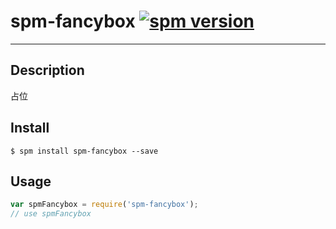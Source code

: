 # spm-fancybox [![spm version](http://spmjs.io/badge/spm-fancybox)](http://spmjs.io/package/spm-fancybox)

---

## Description

占位

## Install

```
$ spm install spm-fancybox --save
```

## Usage

```js
var spmFancybox = require('spm-fancybox');
// use spmFancybox
```

